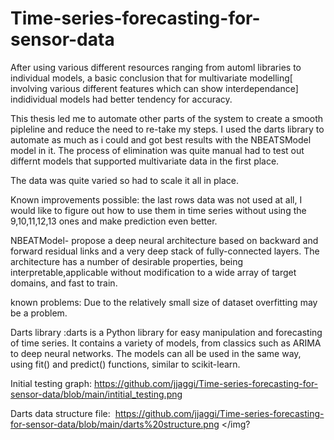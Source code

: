 # Time-series-forecasting-for-sensor-data

After using various different resources ranging from automl libraries to individual models, a basic conclusion that for multivariate modelling[ involving various different 
features which can show interdependance] indidividual models had better tendency for accuracy.

This thesis led me to automate other parts of the system to create a smooth pipleline and reduce the need to re-take my steps.
I used the darts library to automate as much as i could and got best results with the NBEATSModel model in it. The process of elimination was quite manual had to test out differnt 
models that supported multivariate data in the first place.

The data was quite varied so had to scale it all in place.

Known improvements possible: the last rows data was not used at all, I would like to figure out how to use them in time series without using the 9,10,11,12,13 ones and 
make prediction even better.

NBEATModel- propose a deep neural architecture based on backward and forward residual links and a very deep stack of fully-connected layers. The architecture has a number of desirable properties,
being interpretable,applicable without modification to a wide array of target domains, and fast to train.

known problems: Due to the relatively small size of dataset overfitting may be a problem.

Darts library :darts is a Python library for easy manipulation and forecasting of time series. It contains a variety of models, from classics such as ARIMA to deep neural networks. The models can all be used in the same way, using fit() and predict() functions, similar to scikit-learn. 

Initial testing graph:
<img>https://github.com/jjaggi/Time-series-forecasting-for-sensor-data/blob/main/intitial_testing.png</img>

Darts data structure file:
<img> https://github.com/jjaggi/Time-series-forecasting-for-sensor-data/blob/main/darts%20structure.png </img?
